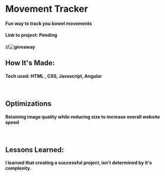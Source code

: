 <h1> Movement Tracker</h1>
<h4>Fun way to track you bowel movements</h4>
<h4>Link to project: Pending <h4>
//<img src="https://media.giphy.com/media/LzBDSObb5nmSn3zzq0/giphy.gif" alt='giveaway'>
  
 <br>
<h2>How It's Made:</h2>
<h4>Tech used: HTML , CSS, Javascript, Angular</h4>
 <br>
<h2>Optimizations</h2>
<h4>Retaining image quality while reducing size to increase overall website speed</h4>
<br>
<h2>Lessons Learned:</h2>
<h4>I learned that creating a successful project, isn't determined by it's complexity.</h4>
